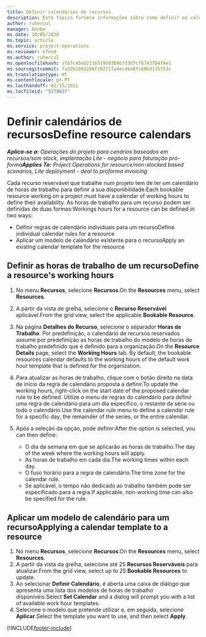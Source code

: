 ```yaml
---
title: Definir calendários de recursos
description: Este tópico fornece informações sobre como definir os calendários de horas de trabalho para os recursos no Project Operations.
author: ruhercul
manager: Annbe
ms.date: 10/05/2020
ms.topic: article
ms.service: project-operations
ms.reviewer: kfend
ms.author: ruhercul
ms.openlocfilehash: a7b7c45ad2116519b0369bfd3d7cf6743704f4e1
ms.sourcegitcommit: fa32b1893286f20271fa4ec4be8fc68bd135f53c
ms.translationtype: HT
ms.contentlocale: pt-PT
ms.lasthandoff: 02/15/2021
ms.locfileid: "5279827"
---
```

# <a name="define-resource-calendars"></a><span data-ttu-id="a08bb-103">Definir calendários de recursos</span><span class="sxs-lookup"><span data-stu-id="a08bb-103">Define resource calendars</span></span>

<span data-ttu-id="a08bb-104">_**Aplica-se a:** Operações do projeto para cenários baseados em recursos/sem stock, implantação Lite - negócio para faturação pró-forma_</span><span class="sxs-lookup"><span data-stu-id="a08bb-104">_**Applies To:** Project Operations for resource/non-stocked based scenarios, Lite deployment - deal to proforma invoicing_</span></span>

<span data-ttu-id="a08bb-105">Cada recurso reservável que trabalhe num projeto tem de ter um calendário de horas de trabalho para definir a sua disponibilidade.</span><span class="sxs-lookup"><span data-stu-id="a08bb-105">Each bookable resource working on a project must have a calendar of working hours to define their availability.</span></span> <span data-ttu-id="a08bb-106">As horas de trabalho para um recurso podem ser definidas de duas formas:</span><span class="sxs-lookup"><span data-stu-id="a08bb-106">Workings hours for a resource can be defined in two ways:</span></span> 

   - <span data-ttu-id="a08bb-107">Definir regras de calendário individuais para um recurso</span><span class="sxs-lookup"><span data-stu-id="a08bb-107">Define individual calendar rules for a resource</span></span>
   - <span data-ttu-id="a08bb-108">Aplicar um modelo de calendário existente para o recurso</span><span class="sxs-lookup"><span data-stu-id="a08bb-108">Apply an existing calendar template for the resource</span></span>

## <a name="define-a-resources-working-hours"></a><span data-ttu-id="a08bb-109">Definir as horas de trabalho de um recurso</span><span class="sxs-lookup"><span data-stu-id="a08bb-109">Define a resource's working hours</span></span>

1. <span data-ttu-id="a08bb-110">No menu **Recursos**, selecione **Recursos**.</span><span class="sxs-lookup"><span data-stu-id="a08bb-110">On the **Resources** menu, select **Resources**.</span></span>
2. <span data-ttu-id="a08bb-111">A partir da vista de grelha, selecione o **Recurso Reservável** aplicável.</span><span class="sxs-lookup"><span data-stu-id="a08bb-111">From the grid view, select the applicable **Bookable Resource**.</span></span>
3. <span data-ttu-id="a08bb-112">Na página **Detalhes do Recurso**, selecione o separador **Horas de Trabalho**. Por predefinição, o calendário de recursos reservados assume por predefinição as horas de trabalho do modelo de horas de trabalho predefinido que é definido para a organização.</span><span class="sxs-lookup"><span data-stu-id="a08bb-112">On the **Resource Details** page, select the **Working Hours** tab. By default, the bookable resources calendar defaults to the working hours of the default work hour template that is defined for the organization.</span></span>
4. <span data-ttu-id="a08bb-113">Para atualizar as horas de trabalho, clique com o botão direito na data de início da regra de calendário proposta a definir.</span><span class="sxs-lookup"><span data-stu-id="a08bb-113">To update the working hours, right-click on the start date of the proposed calendar rule to be defined.</span></span> <span data-ttu-id="a08bb-114">Utilize o menu de regras do calendário para definir uma regra de calendário para um dia específico, o restante da série ou todo o calendário.</span><span class="sxs-lookup"><span data-stu-id="a08bb-114">Use the calendar rule menu to define a calendar rule for a specific day, the remainder of the series, or the entire calendar.</span></span>
5. <span data-ttu-id="a08bb-115">Após a seleção da opção, pode definir:</span><span class="sxs-lookup"><span data-stu-id="a08bb-115">After the option is selected, you can then define:</span></span>

    - <span data-ttu-id="a08bb-116">O dia da semana em que se aplicarão as horas de trabalho.</span><span class="sxs-lookup"><span data-stu-id="a08bb-116">The day of the week where the working hours will apply.</span></span>
    - <span data-ttu-id="a08bb-117">As horas de trabalho em cada dia.</span><span class="sxs-lookup"><span data-stu-id="a08bb-117">The working times within each day.</span></span>
    - <span data-ttu-id="a08bb-118">O fuso horário para a regra de calendário.</span><span class="sxs-lookup"><span data-stu-id="a08bb-118">The time zone for the calendar rule.</span></span>
    - <span data-ttu-id="a08bb-119">Se aplicável, o tempo não dedicado ao trabalho também pode ser especificado para a regra.</span><span class="sxs-lookup"><span data-stu-id="a08bb-119">If applicable, non-working time can also be specified for the rule.</span></span>

## <a name="applying-a-calendar-template-to-a-resource"></a><span data-ttu-id="a08bb-120">Aplicar um modelo de calendário para um recurso</span><span class="sxs-lookup"><span data-stu-id="a08bb-120">Applying a calendar template to a resource</span></span>

1. <span data-ttu-id="a08bb-121">No menu **Recursos**, selecione **Recursos**.</span><span class="sxs-lookup"><span data-stu-id="a08bb-121">On the **Resources** menu, select **Resources**.</span></span>
2. <span data-ttu-id="a08bb-122">A partir da vista da grelha, selecione até 25 **Recursos Reserváveis** para atualizar.</span><span class="sxs-lookup"><span data-stu-id="a08bb-122">From the grid view, select up to 25 **Bookable Resources** to update.</span></span>
3. <span data-ttu-id="a08bb-123">Ao selecionar **Definir Calendário**, é aberta uma caixa de diálogo que apresenta uma lista dos modelos de horas de trabalho disponíveis.</span><span class="sxs-lookup"><span data-stu-id="a08bb-123">Select **Set Calendar** and a dialog will prompt you with a list of available work hour templates.</span></span>
4. <span data-ttu-id="a08bb-124">Selecione o modelo que pretende utilizar e, em seguida, selecione **Aplicar**.</span><span class="sxs-lookup"><span data-stu-id="a08bb-124">Select the template you want to use, and then select **Apply**.</span></span>


[!INCLUDE[footer-include](../includes/footer-banner.md)]